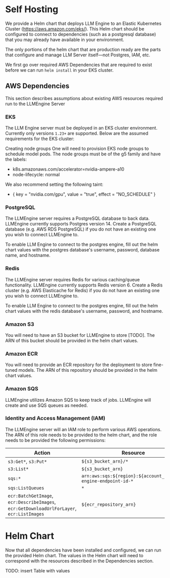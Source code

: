 # Self Hosting

We provide a Helm chart that deploys LLM Engine to an Elastic Kubernetes Cluster (https://aws.amazon.com/eks/). This Helm chart should be configured to connect to dependencies (such as a postgresql database) that you may already have available in your environment.

The only portions of the helm chart that are production ready are the parts that configure and manage LLM Server itself—not Postgres, IAM, etc.

We first go over required AWS Dependencies that are required to exist before we can run `helm install` in your EKS cluster.

## AWS Dependencies 

This section describes assumptions about existing AWS resources required run to the LLMEngine Server

### EKS 
The LLM Engine server must be deployed in an EKS cluster environment. Currently only versions `1.23+` are supported. Below are the assumed requirements for the EKS cluster: 

Creating node groups
One will need to provision EKS node groups to schedule model pods. 
The node groups must be of the g5 family and have the labels:
- k8s.amazonaws.com/accelerator=nvidia-ampere-a10
- node-lifecycle: normal

We also recommend setting the following taint:
- { key = "nvidia.com/gpu", value = "true", effect = "NO_SCHEDULE" }


### PostgreSQL

The LLMEngine server requires a PostgreSQL database to back data. LLMEngine currently supports Postgres version 14.
Create a PostgreSQL database (e.g. AWS RDS PostgreSQL) if you do not have an existing one you wish to connect LLMEngine to. 

To enable LLM Engine to connect to the postgres engine, fill out the helm chart values with the postgres database's username, password, database name, and hostname.

### Redis

The LLMEngine server requires Redis for various caching/queue functionality. LLMEngine currently supports Redis version 6.
Create a Redis cluster (e.g. AWS Elasticache for Redis) if you do not have an existing one you wish to connect LLMEngine to.

To enable LLM Engine to connect to the postgres engine, fill out the helm chart values with the redis database's username, password, and hostname.

### Amazon S3

You will need to have an S3 bucket for LLMEngine to store [TODO]. The ARN of this bucket should be provided in the helm chart values.

### Amazon ECR

You will need to provide an ECR repository for the deployment to store fine-tuned models. The ARN of this repository should be provided in the helm chart values.

### Amazon SQS

LLMEngine utilizes Amazon SQS to keep track of jobs. LLMEngine will create and use SQS queues as needed.

### Identity and Access Management (IAM)

The LLMEngine server will an IAM role to perform various AWS operations. The ARN of this role needs to be provided to the helm chart, and the role needs to be provided the following permissions:

| Action | Resource |
| --- | --- |
| `s3:Get*`, `s3:Put*` | `${s3_bucket_arn}/*` |
| `s3:List*` | `${s3_bucket_arn}` |
| `sqs:*` | `arn:aws:sqs:${region}:${account_id}:llm-engine-endpoint-id-*` |
| `sqs:ListQueues` | `*` |
| `ecr:BatchGetImage`, `ecr:DescribeImages`, `ecr:GetDownloadUrlForLayer`, `ecr:ListImages` | `${ecr_repository_arn}` |

# Helm Chart
Now that all dependencies have been installed and configured, we can run the provided Helm chart. The values in the Helm chart will need to correspond with the resources described in the Dependencies section. 

TODO: insert Table with values
